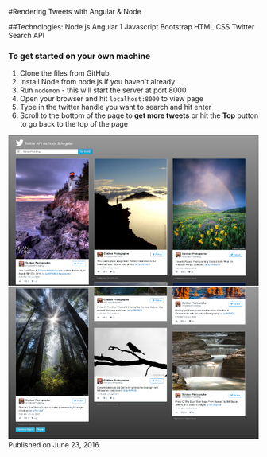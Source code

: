 #Rendering Tweets with Angular & Node

##Technologies: Node.js Angular 1 Javascript Bootstrap HTML CSS Twitter Search API

### To get started on your own machine
1. Clone the files from GitHub.
2. Install Node from node.js if you haven't already
3. Run ``nodemon`` - this will start the server at port 8000
4. Open your browser and hit ``localhost:8000`` to view page
5. Type in the twitter handle you want to search and hit enter
6. Scroll to the bottom of the page to **get more tweets** or hit the **Top** button to go back to the top of the page

![screenshot](./screenshot.png "Top Screenshot of ng-twitter App ")<br>
![screenshot too](./screenshot2.png "Bottom Screenshot of ng-twitter App")<br>
Published on June 23, 2016.
